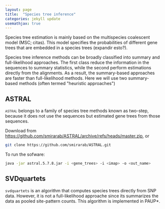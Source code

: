 ```yaml
---
layout: page
title:  "Species tree inference"
categories: jekyll update
usemathjax: true
---
```


Species tree estimation is mainly based on the multispecies coalescent model (MSC; citas). This model specifies the probabilities of different gene trees that are embedded in a species trees (expandir esto?).

Species tree inference methods can be broadly classified into summary and full-likelihood approaches. The first class reduce the information in the sequences to summary statistics, while the second perform estimations directly from the alignments. As a result, the summary-based approaches are faster than full-likelihood methods. Here we will use two summary-based methods (often termed "heuristic approaches")

## ASTRAL

<span style="font-variant: small-caps;">astral</span> belongs to a family of species tree methods known as two-step, because it does not use the sequences but estimated gene trees from those sequences.

Download from https://github.com/smirarab/ASTRAL/archive/refs/heads/master.zip, or

```sh
git clone https://github.com/smirarab/ASTRAL.git
```

To run the sofware:

```sh
java -jar astral.5.7.8.jar -i <gene_trees> -i <imap> -o <out_name>
```

## SVDquartets

`svdquartets` is an algorithm that computes species trees directly from SNP data. However, it is not a full-likelihood approache since its summarizes the data as pooled site-pattern counts. This algorithm is implemented in <span style="font-variant: small-caps;">PAUP*</span>.

